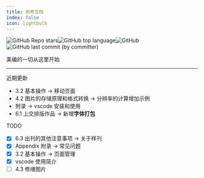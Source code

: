 ```yaml
---
title: 参考文档
index: false
icon: lightbulb
---
```


![GitHub Repo stars](https://img.shields.io/github/stars/szhhwh/jingji_TSreference_vue)![GitHub top language](https://img.shields.io/github/languages/top/szhhwh/jingji_TSreference_vue)![GitHub](https://img.shields.io/github/license/szhhwh/jingji_TSreference_vue)![GitHub last commit (by committer)](https://img.shields.io/github/last-commit/szhhwh/jingji_TSreference_vue)

美编的一切从这里开始

---

近期更新
- 3.2 基本操作 -> 移动页面
- 4.2 图片的存储原理和格式转换 -> 分辨率的计算增加示例
- 附录 -> vscode 安装和使用
- 6.1 上交排版作品 -> 新增**字体打包**

TODO
- [x] 6.3 出刊的其他注意事项 -> 关于样刊
- [x] Appendix 附录 -> 常见问题
- [x] 3.2 基本操作 -> 页面管理
- [x] vscode 使用简介
- [ ] 4.3 修缮图片
